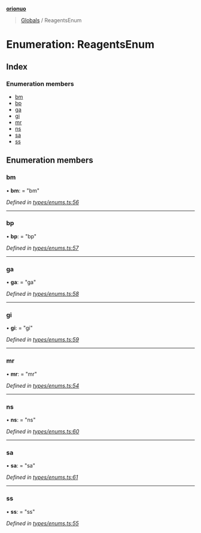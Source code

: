 **[orionuo](../README.md)**

> [Globals](../globals.md) / ReagentsEnum

# Enumeration: ReagentsEnum

## Index

### Enumeration members

* [bm](reagentsenum.md#bm)
* [bp](reagentsenum.md#bp)
* [ga](reagentsenum.md#ga)
* [gi](reagentsenum.md#gi)
* [mr](reagentsenum.md#mr)
* [ns](reagentsenum.md#ns)
* [sa](reagentsenum.md#sa)
* [ss](reagentsenum.md#ss)

## Enumeration members

### bm

•  **bm**:  = "bm"

*Defined in [types/enums.ts:56](https://github.com/msviha/orionuo/blob/1e2926d/src/types/enums.ts#L56)*

___

### bp

•  **bp**:  = "bp"

*Defined in [types/enums.ts:57](https://github.com/msviha/orionuo/blob/1e2926d/src/types/enums.ts#L57)*

___

### ga

•  **ga**:  = "ga"

*Defined in [types/enums.ts:58](https://github.com/msviha/orionuo/blob/1e2926d/src/types/enums.ts#L58)*

___

### gi

•  **gi**:  = "gi"

*Defined in [types/enums.ts:59](https://github.com/msviha/orionuo/blob/1e2926d/src/types/enums.ts#L59)*

___

### mr

•  **mr**:  = "mr"

*Defined in [types/enums.ts:54](https://github.com/msviha/orionuo/blob/1e2926d/src/types/enums.ts#L54)*

___

### ns

•  **ns**:  = "ns"

*Defined in [types/enums.ts:60](https://github.com/msviha/orionuo/blob/1e2926d/src/types/enums.ts#L60)*

___

### sa

•  **sa**:  = "sa"

*Defined in [types/enums.ts:61](https://github.com/msviha/orionuo/blob/1e2926d/src/types/enums.ts#L61)*

___

### ss

•  **ss**:  = "ss"

*Defined in [types/enums.ts:55](https://github.com/msviha/orionuo/blob/1e2926d/src/types/enums.ts#L55)*
